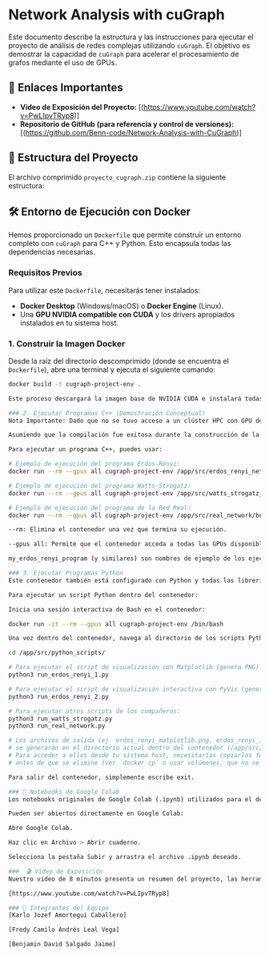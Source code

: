 # Network Analysis with cuGraph

Este documento describe la estructura y las instrucciones para ejecutar el proyecto de análisis de redes complejas utilizando `cuGraph`. El objetivo es demostrar la capacidad de `cuGraph` para acelerar el procesamiento de grafos mediante el uso de GPUs.

## 🔗 Enlaces Importantes

* **Video de Exposición del Proyecto:** [(https://www.youtube.com/watch?v=PwLIpvTRyp8)]
* **Repositorio de GitHub (para referencia y control de versiones):** [(https://github.com/Benn-code/Network-Analysis-with-CuGraph)]

## 🚀 Estructura del Proyecto

El archivo comprimido `proyecto_cugraph.zip` contiene la siguiente estructura:

## 🛠️ Entorno de Ejecución con Docker

Hemos proporcionado un `Dockerfile` que permite construir un entorno completo con `cuGraph` para C++ y Python. Esto encapsula todas las dependencias necesarias.

### Requisitos Previos

Para utilizar este `Dockerfile`, necesitarás tener instalados:

* **Docker Desktop** (Windows/macOS) o **Docker Engine** (Linux).
* Una **GPU NVIDIA compatible con CUDA** y los drivers apropiados instalados en tu sistema host.

### 1. Construir la Imagen Docker

Desde la raíz del directorio descomprimido (donde se encuentra el `Dockerfile`), abre una terminal y ejecuta el siguiente comando:

```bash
docker build -t cugraph-project-env .

Este proceso descargará la imagen base de NVIDIA CUDA e instalará todas las dependencias y librerías necesarias para C++ y Python, incluyendo cuGraph. Este paso puede tardar varios minutos dependiendo de tu conexión a internet.

### 2. Ejecutar Programas C++ (Demostración Conceptual)
Nota Importante: Dado que no se tuvo acceso a un clúster HPC con GPU dedicada para pruebas exhaustivas, la ejecución de estos programas C++ es de carácter conceptual para esta entrega. El Dockerfile instala las dependencias y compila el código, demostrando la estructura de un proyecto C++ con cuGraph.

Asumiendo que la compilación fue exitosa durante la construcción de la imagen Docker (ver paso 1), los ejecutables se encontrarían dentro del contenedor en sus respectivos directorios build dentro de /app/src/.

Para ejecutar un programa C++, puedes usar:

# Ejemplo de ejecución del programa Erdos-Renyi:
docker run --rm --gpus all cugraph-project-env /app/src/erdos_renyi_network/build/my_erdos_renyi_program

# Ejemplo de ejecución del programa Watts-Strogatz:
docker run --rm --gpus all cugraph-project-env /app/src/watts_strogatz_network/build/my_watts_strogatz_program

# Ejemplo de ejecución del programa de la Red Real:
docker run --rm --gpus all cugraph-project-env /app/src/real_network/build/my_real_network_program

--rm: Elimina el contenedor una vez que termina su ejecución.

--gpus all: Permite que el contenedor acceda a todas las GPUs disponibles en el sistema host.

my_erdos_renyi_program (y similares) son nombres de ejemplo de los ejecutables. Verifiquen los nombres exactos definidos en los CMakeLists.txt o Makefiles de cada subproyecto C++.

### 3. Ejecutar Programas Python
Este contenedor también está configurado con Python y todas las librerías necesarias de cuGraph y visualización. Los scripts Python ejecutables se encuentran en la carpeta src/python_scripts/.

Para ejecutar un script Python dentro del contenedor:

Inicia una sesión interactiva de Bash en el contenedor:

docker run -it --rm --gpus all cugraph-project-env /bin/bash

Una vez dentro del contenedor, navega al directorio de los scripts Python y ejecuta el que desees:

cd /app/src/python_scripts/

# Para ejecutar el script de visualización con Matplotlib (genera PNG):
python3 run_erdos_renyi_1.py

# Para ejecutar el script de visualización interactiva con PyVis (genera HTML):
python3 run_erdos_renyi_2.py

# Para ejecutar otros scripts de los compañeros:
python3 run_watts_strogatz.py
python3 run_real_network.py

# Los archivos de salida (ej. erdos_renyi_matplotlib.png, erdos_renyi_interactive.html)
# se generarán en el directorio actual dentro del contenedor (/app/src/python_scripts/).
# Para acceder a ellos desde tu sistema host, necesitarías copiarlos fuera del contenedor
# antes de que se elimine (ver `docker cp` o usar volúmenes, que no se explican aquí para simplicidad).

Para salir del contenedor, simplemente escribe exit.

### 🐍 Notebooks de Google Colab
Los notebooks originales de Google Colab (.ipynb) utilizados para el desarrollo y las demostraciones en el video se encuentran en la carpeta notebooks/. Estos notebooks incluyen la instalación de las librerías y las ejecuciones en el entorno de Colab.

Pueden ser abiertos directamente en Google Colab:

Abre Google Colab.

Haz clic en Archivo > Abrir cuaderno.

Selecciona la pestaña Subir y arrastra el archivo .ipynb deseado.

###  🎬 Video de Exposición
Nuestro video de 8 minutos presenta un resumen del proyecto, las herramientas utilizadas, los problemas resueltos y los resultados obtenidos.

[https://www.youtube.com/watch?v=PwLIpvTRyp8]

### 👤 Integrantes del Equipo
[Karlo Jozef Amortegui Caballero]

[Fredy Camilo Andrés Leal Vega]

[Benjamin David Salgado Jaime]